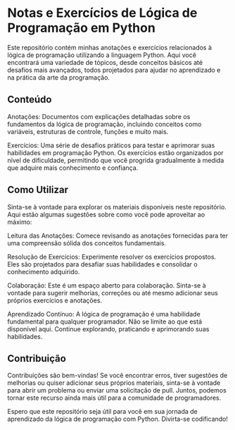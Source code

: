 # Notas e Exercícios de Lógica de Programação em Python
Este repositório contém minhas anotações e exercícios relacionados à lógica de programação utilizando a linguagem Python. Aqui você encontrará uma variedade de tópicos, desde conceitos básicos até desafios mais avançados, todos projetados para ajudar no aprendizado e na prática da arte da programação.

## Conteúdo
Anotações: Documentos com explicações detalhadas sobre os fundamentos da lógica de programação, incluindo conceitos como variáveis, estruturas de controle, funções e muito mais.

Exercícios: Uma série de desafios práticos para testar e aprimorar suas habilidades em programação Python. Os exercícios estão organizados por nível de dificuldade, permitindo que você progrida gradualmente à medida que adquire mais conhecimento e confiança.

## Como Utilizar
Sinta-se à vontade para explorar os materiais disponíveis neste repositório. Aqui estão algumas sugestões sobre como você pode aproveitar ao máximo:

Leitura das Anotações: Comece revisando as anotações fornecidas para ter uma compreensão sólida dos conceitos fundamentais.

Resolução de Exercícios: Experimente resolver os exercícios propostos. Eles são projetados para desafiar suas habilidades e consolidar o conhecimento adquirido.

Colaboração: Este é um espaço aberto para colaboração. Sinta-se à vontade para sugerir melhorias, correções ou até mesmo adicionar seus próprios exercícios e anotações.

Aprendizado Contínuo: A lógica de programação é uma habilidade fundamental para qualquer programador. Não se limite ao que está disponível aqui. Continue explorando, praticando e aprimorando suas habilidades.

## Contribuição
Contribuições são bem-vindas! Se você encontrar erros, tiver sugestões de melhorias ou quiser adicionar seus próprios materiais, sinta-se à vontade para abrir um problema ou enviar uma solicitação de pull. Juntos, podemos tornar este recurso ainda mais útil para a comunidade de programadores.

Espero que este repositório seja útil para você em sua jornada de aprendizado da lógica de programação com Python. Divirta-se codificando!